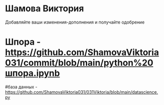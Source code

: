 # Шамова Виктория
Добавляйте ваши изменения-дополнения и получайте одобрение

# Шпора - https://github.com/ShamovaViktoria031/commit/blob/main/python%20шпора.ipynb
#база данных - https://github.com/ShamovaViktoria031/031Viktoria/blob/main/datascience.py
